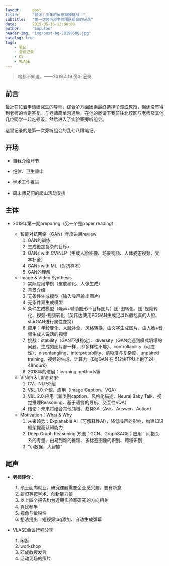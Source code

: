```yaml
---
layout:     post
title:      "紧张！少年的屏息凝神挑战！"
subtitle:   "第一次旁听邓老师团队组会的记录"
date:       2019-05-16 12:00:00
author:     "Supuloo"
header-img: "img/post-bg-20190508.jpg"
catalog: true
tags:
    - 笔记
    - 会议记录
    - CV
    - VLASE
---
```


> 啥都不知道。——2019.4.19 旁听记录


## 前言

最近在忙着申请研究生的导师，综合多方面因素最终选择了[邓成](http://see.xidian.edu.cn/faculty/chdeng/)教授，但还没有得到老师的肯定答复。与老师简单沟通后，在他的邀请下我前往北校区与老师及其他几位同学一起吃顿饭，然后进入了实验室旁听组会。

这里记录的是第一次旁听组会的乱七八糟笔记。



## 开场

- 自我介绍环节

- 纪律、卫生重申

- 学术工作推进

- 周末师兄们的爬山活动安排


## 主体

- 2019年第一期preparing（另一个是paper reading）
  
  - 智能对抗网络（GAN）年度进展review
    1. GAN的训练
    2. 生成更加复杂的目标$x$
    3. GANs with CV/NLP（生成人脸图像、场景视频、人体姿态视频、文本补全）
    4. GANs with ML（对抗样本）
    5. GAN的理解
  - Image & Video Synthesis
    1. 实际应用举例（皮肤老化、人像生成）
    2. 背景介绍
    3. 无条件生成模型（输入噪声输出图片）
    4. 无条件双生成模型
    5. 条件生成模型（噪声+辅助图形→目标图片）图-图转化、图-视频转化、视频-视频转化（英伟达使用PGGAN生成足以以假乱真的人脸、starGAN进行属性变换）
    6. 应用：年龄变化、人脸补全、风格转换、由文字生成图片、由人脸+音频生成人说话的视频
    7. 挑战：stability（GAN不够稳定）、diversity（GAN会遇到模式坍塌的问题，生成的图片都一样，即多样性不够）、controllability（可控性）、disentangling、interpretability、清晰度与复杂度、unpaired training、视频的生成、计算力（BigGAN 在 512块TPU上跑了24-48hours）
    8. 2018年的进展：learning methods等
  - Vision & Language
    1. CV、NLP介绍
    2. V&L 1.0 介绍、应用（Image Caption、VQA）
    3. V&L 2.0 应用（新类别caption、风格化描述、Neural Baby Talk、视觉推理Reasoning、基于语言的导航、交互性VQA）
    4. 结论：未来将结合其他领域、趋势3A（Ask、Answer、Action）
  - Motivation：What & Why
    1. 未来趋势：Explanable AI（可解释性AI），降低噪声的影响，构建知识框架提高认知能力
    2. Deep Graph Reasoning 方法：GCN、GraphSAGE；应用：间接关系的考量、由易到难的推理、多标签图像的识别、跨域识别
    3.  “小数据，大智能”


## 尾声

- **老师评价**：
    1. 硕士面向就业，研究课题需要企业感兴趣，要有新意
    2. 薪资等按学术、创新能力排
    3. 以上四个报告均为近期实验室研究的方向相关
    4. 喜忧参半
    5. 视角与敏锐性
    6. 想法提出：短视频tag添加、自动生成弹幕

- VLASE会议行程分享
    1. 闲逛
    2. workshop
    3. 邓成教授发言
    4. 活动现场的照片
